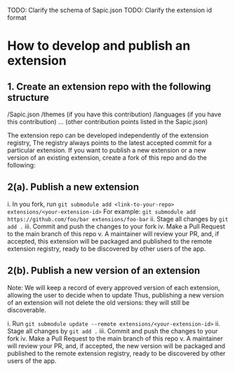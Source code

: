 TODO: Clarify the schema of Sapic.json
TODO: Clarify the extension id format

# How to develop and publish an extension
## 1. Create an extension repo with the following structure
/Sapic.json
/themes (if you have this contribution)
/languages (if you have this contribution)
... (other contribution points listed in the Sapic.json)

The extension repo can be developed independently of the extension registry,
The registry always points to the latest accepted commit for a particular extension.
If you want to publish a new extension or a new version of an existing extension, create a fork of this repo and
do the following:

## 2(a). Publish a new extension

i. In you fork, run `git submodule add <link-to-your-repo> extensions/<your-extension-id>`
For example: `git submodule add https://github.com/foo/bar extensions/foo-bar`
ii. Stage all changes by `git add .`
iii. Commit and push the changes to your fork
iv. Make a Pull Request to the main branch of this repo
v. A maintainer will review your PR, and, if accepted, this extension will be packaged and published to the remote
extension registry, ready to be discovered by other users of the app.

## 2(b). Publish a new version of an extension
Note: We will keep a record of every approved version of each extension, allowing the user to decide when to update
Thus, publishing a new version of an extension will not delete the old versions: they will still be discoverable.

i. Run `git submodule update --remote extensions/<your-extension-id>`
ii. Stage all changes by `git add .`
iii. Commit and push the changes to your fork
iv. Make a Pull Request to the main branch of this repo
v. A maintainer will review your PR, and, if accepted, the new version will be packaged and published to the remote 
extension registry, ready to be discovered by other users of the app.

